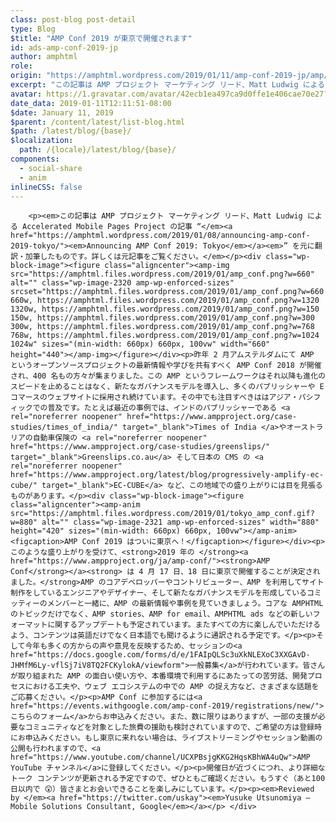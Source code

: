```yaml
---
class: post-blog post-detail
type: Blog
$title: "AMP Conf 2019 が東京で開催されます"
id: ads-amp-conf-2019-jp
author: amphtml
role: 
origin: "https://amphtml.wordpress.com/2019/01/11/amp-conf-2019-jp/amp/"
excerpt: "この記事は AMP プロジェクト マーケティング リード、Matt Ludwig による Accelerated Mobile Pages Project の記事 &#8220;Announcing AMP Conf 2019: Tokyo&#8221; を元に翻訳・加筆したものです。詳しくは元記事をご覧ください。 昨年 2 月アムステルダムにて AMP というオープンソースプロジェクトの最新情報や学びを共有すべく AMP Conf 2018 が開催され、400 名もの方々が集まりました。この AMP というフレームワークはそれ以降も進化のスピードを止めることはなく、新たなガバナンスモデルを導入し、多くのパブリッシャーや E コマースのウェブサイトに採用され続けています。その中でも注目すべきははアジア・パシフィックでの普及です。たとえば最近の事例では、インドのパブリッシャーである&#160;Times of India&#160;やオーストラリアの自動車保険の&#160;Greenslips.co.au&#160;そして日本の CMS の&#160;EC-CUBE&#160;など、この地域での盛り上がりには目を見張るものがあります。 このような盛り上がりを受けて、2019 年の AMP Conf は 4 月 17 日、18 日に東京で開催することが決定されました。AMP のコアデベロッパーやコントリビューター、AMP を利用してサイト制作をしているエンジニアやデザイナー、そして新たなガバナンスモデルを形成しているコミッティーのメンバーと一緒に、AMP の最新情報や事例を見ていきましょう。コアな AMPHTML のトピックだけでなく、AMP stories、AMP for email、AMPHTML ads [&#8230;]"
avatar: https://1.gravatar.com/avatar/42ecb1ea497ca9d0ffe1e406cae70e27?s=96&d=identicon&r=G
date_data: 2019-01-11T12:11:51-08:00
$date: January 11, 2019
$parent: /content/latest/list-blog.html
$path: /latest/blog/{base}/
$localization:
  path: /{locale}/latest/blog/{base}/
components:
  - social-share
  - anim
inlineCSS: false
---
```


<div class="amp-wp-article-content">

		<p><em>この記事は AMP プロジェクト マーケティング リード、Matt Ludwig による Accelerated Mobile Pages Project の記事 “</em><a href="https://amphtml.wordpress.com/2019/01/08/announcing-amp-conf-2019-tokyo/"><em>Announcing AMP Conf 2019: Tokyo</em></a><em>” を元に翻訳・加筆したものです。詳しくは元記事をご覧ください。</em></p><div class="wp-block-image"><figure class="aligncenter"><amp-img src="https://amphtml.files.wordpress.com/2019/01/amp_conf.png?w=660" alt="" class="wp-image-2320 amp-wp-enforced-sizes" srcset="https://amphtml.files.wordpress.com/2019/01/amp_conf.png?w=660 660w, https://amphtml.files.wordpress.com/2019/01/amp_conf.png?w=1320 1320w, https://amphtml.files.wordpress.com/2019/01/amp_conf.png?w=150 150w, https://amphtml.files.wordpress.com/2019/01/amp_conf.png?w=300 300w, https://amphtml.files.wordpress.com/2019/01/amp_conf.png?w=768 768w, https://amphtml.files.wordpress.com/2019/01/amp_conf.png?w=1024 1024w" sizes="(min-width: 660px) 660px, 100vw" width="660" height="440"></amp-img></figure></div><p>昨年 2 月アムステルダムにて AMP というオープンソースプロジェクトの最新情報や学びを共有すべく AMP Conf 2018 が開催され、400 名もの方々が集まりました。この AMP というフレームワークはそれ以降も進化のスピードを止めることはなく、新たなガバナンスモデルを導入し、多くのパブリッシャーや E コマースのウェブサイトに採用され続けています。その中でも注目すべきははアジア・パシフィックでの普及です。たとえば最近の事例では、インドのパブリッシャーである <a rel="noreferrer noopener" href="https://www.ampproject.org/case-studies/times_of_india/" target="_blank">Times of India </a>やオーストラリアの自動車保険の <a rel="noreferrer noopener" href="https://www.ampproject.org/case-studies/greenslips/" target="_blank">Greenslips.co.au</a> そして日本の CMS の <a rel="noreferrer noopener" href="https://www.ampproject.org/latest/blog/progressively-amplify-ec-cube/" target="_blank">EC-CUBE</a> など、この地域での盛り上がりには目を見張るものがあります。</p><div class="wp-block-image"><figure class="aligncenter"><amp-anim src="https://amphtml.files.wordpress.com/2019/01/tokyo_amp_conf.gif?w=880" alt="" class="wp-image-2321 amp-wp-enforced-sizes" width="880" height="420" sizes="(min-width: 660px) 660px, 100vw"></amp-anim><figcaption>AMP Conf 2019 はついに東京へ！</figcaption></figure></div><p>このような盛り上がりを受けて、<strong>2019 年の </strong><a href="https://www.ampproject.org/ja/amp-conf/"><strong>AMP Conf</strong></a><strong> は 4 月 17 日、18 日に東京で開催することが決定されました。</strong>AMP のコアデベロッパーやコントリビューター、AMP を利用してサイト制作をしているエンジニアやデザイナー、そして新たなガバナンスモデルを形成しているコミッティーのメンバーと一緒に、AMP の最新情報や事例を見ていきましょう。コアな AMPHTML のトピックだけでなく、AMP stories、AMP for email、AMPHTML ads などの新しいフォーマットに関するアップデートも予定されています。またすべての方に楽しんでいただけるよう、コンテンツは英語だけでなく日本語でも聞けるように通訳される予定です。</p><p>そして今年も多くの方からの声や意見を反映するため、セッションの<a href="https://docs.google.com/forms/d/e/1FAIpQLSc3uXkNLEXoC3XXGAvD-JHMfM6Ly-vflSj7iV8TQ2FCKylokA/viewform">一般募集</a>が行われています。皆さんが取り組まれた AMP の面白い使い方や、本番環境で利用するにあたっての苦労話、開発プロセスにおける工夫や、ウェブ エコシステムの中での AMP の捉え方など、さまざまな話題をご応募ください。</p><p>AMP Conf に参加するには<a href="https://events.withgoogle.com/amp-conf-2019/registrations/new/">こちらのフォーム</a>からお申込みください。また、数に限りはありますが、一部の支援が必要なコミュニティなどを対象とした旅費の援助も検討されていますので、ご希望の方は登録時にお申込みください。もし東京に来れない場合は、ライブストリーミングやセッション動画の公開も行われますので、<a href="https://www.youtube.com/channel/UCXPBsjgKKG2HqsKBhWA4uQw">AMP YouTube チャンネル</a>に登録してください。</p><p>開催日が近づくにつれ、より詳細なトーク コンテンツが更新される予定ですので、ぜひともご確認ください。もうすぐ（あと100日以内で 😲）皆さまとお会いできることを楽しみにしています。</p><p><em>Reviewed by </em><a href="https://twitter.com/uskay"><em>Yusuke Utsunomiya – Mobile Solutions Consultant, Google</em></a></p>	</div>

	

</div>

